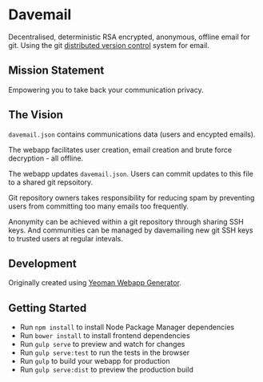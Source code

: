 # Davemail

Decentralised, deterministic RSA encrypted, anonymous, offline email for git. Using the git [distributed version control](https://en.wikipedia.org/wiki/Distributed_version_control#Distributed_vs._centralized) system for email.

## Mission Statement

Empowering you to take back your communication privacy.

## The Vision

`davemail.json` contains communications data (users and encypted emails).

The webapp facilitates user creation, email creation and brute force decryption - all offline.

The webapp updates `davemail.json`. Users can commit updates to this file to a shared git repsoitory.

Git repository owners takes responsibility for reducing spam by preventing users from committing too many emails too frequently.

Anonymity can be achieved within a git repository through sharing SSH keys. And communities can be managed by davemailing new git SSH keys to trusted users at regular intevals.

## Development
Originally created using [Yeoman Webapp Generator](https://github.com/yeoman/generator-webapp).

## Getting Started

- Run `npm install` to install Node Package Manager dependencies
- Run `bower install` to install frontend dependencies
- Run `gulp serve` to preview and watch for changes
- Run `gulp serve:test` to run the tests in the browser
- Run `gulp` to build your webapp for production
- Run `gulp serve:dist` to preview the production build
